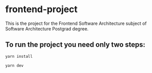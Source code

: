 # frontend-project

This is the project for the Frontend Software Architecture subject of Software Architecture Postgrad degree.

## To run the project you need only two steps:

```sh
yarn install
```

```sh
yarn dev
```
